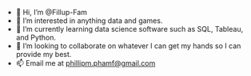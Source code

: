 - 👋 Hi, I’m @Fillup-Fam
- 👀 I’m interested in anything data and games.
- 🌱 I’m currently learning data science software such as SQL, Tableau, and Python.
- 💞️ I’m looking to collaborate on whatever I can get my hands so I can provide my best.
- 📫 Email me at phillipm.phamf@gmail.com 

<!---
Fillup-Fam/Fillup-Fam is a ✨ special ✨ repository because its `README.md` (this file) appears on your GitHub profile.
You can click the Preview link to take a look at your changes.
--->
